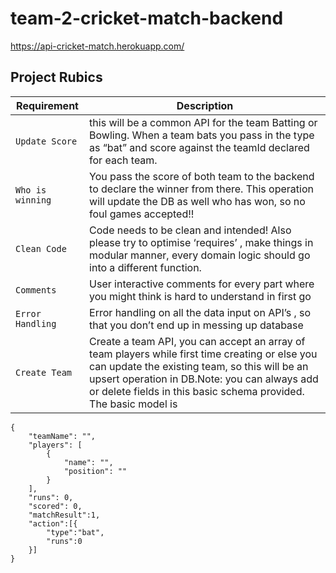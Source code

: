 # team-2-cricket-match-backend
https://api-cricket-match.herokuapp.com/

## Project Rubics
| Requirement | Description |
| --- | --- |
| `Update Score` |this will be a common API for the team Batting or Bowling. When a team bats you pass in the type as “bat” and score against the teamId declared for each team.|
| `Who is winning` |You pass the score of both team to the backend to declare the winner from there. This operation will update the DB as well who has won, so no foul games accepted!!|
| `Clean Code` | Code needs to be clean and intended! Also please try to optimise ‘requires’ , make things in modular manner, every domain logic should go into a different function.|
| `Comments` | User interactive comments for every part where you might think is hard to understand in first go |
| `Error Handling` | Error handling on all the data input on API’s , so that you don’t end up in messing up database|
| `Create Team` | Create a team API, you can accept an array of team players while first time creating or else you can update the existing team, so this will be an upsert operation in DB.Note: you can always add or delete fields in this basic schema provided. The basic model is |

```
{
    "teamName": "",
    "players": [
        {
            "name": "",
            "position": ""
        }
    ],
    "runs": 0,
    "scored": 0,
    "matchResult":1,
    "action":[{
    	"type":"bat",
    	"runs":0
    }]
}

```
